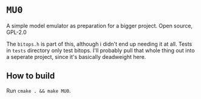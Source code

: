 # `MU0`

A simple model emulator as preparation for a bigger project.
Open source, GPL-2.0

The `bitops.h` is part of this, although i didn't end up needing it at all. Tests in `tests` directory only test bitops. I'll probably pull that whole thing out into a seperate project, since it's basically deadweight here.


## How to build

Run `cmake . && make MU0`.

